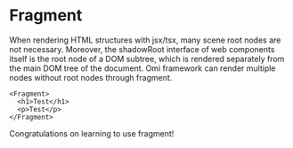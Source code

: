 # Fragment

When rendering HTML structures with jsx/tsx, many scene root nodes are not necessary. Moreover, the shadowRoot interface of web components itself is the root node of a DOM subtree, which is rendered separately from the main DOM tree of the document. Omi framework can render multiple nodes without root nodes through fragment.

```tsx
<Fragment>
  <h1>Test</h1>
  <p>Test</p>
</Fragment>
```

Congratulations on learning to use fragment!